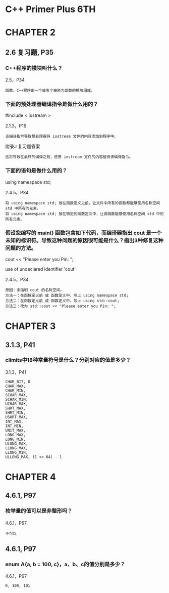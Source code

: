 # C++ Primer Plus 6TH

# CHAPTER 2

## 2.6 复习题, P35

### C++程序的模块叫什么？

2.5，P34
```
函数。C++程序由一个或多个被称为函数的模块组成。
```

### 下面的预处理器编译指令是做什么用的？

#include < iostream >

2.1.3，P16
```
该编译指令导致预处理器将 iostream 文件的内容添加到程序中。
```

附录J 复习题答案
```
这将导致在最终的编译之前，使用 iostream 文件的内容替换该编译指令。
```

### 下面的语句是做什么用的？

using namespace std;

2.4.5，P34
```
将 using namespace std; 放在函数定义之前，让文件中所有的函数都能够使用名称空间 std 中所有的元素。
将 using namespace std; 放在特定的函数定义中，让该函数能够使用名称空间 std 中的所有元素。
```

### 假设您编写的 main() 函数包含如下代码，而编译器指出 cout 是一个未知的标识符。导致这种问题的原因很可能是什么？指出3种修复这种问题的方法。

cout << "Please enter you Pin: ";

use of undeclared identifier 'cout'

2.4.5，P34
```
原因：未指明 cout 的名称空间。
方法一：在函数定义前 或 函数定义中，写上 using namespace std;
方法二：在函数定义前 或 函数定义中，写上 using std::cout;
方法三：改为 std::cout << "Please enter you Pin: ";
```

# CHAPTER 3

## 3.1.3, P41

### climits中18种常量符号是什么？分别对应的值是多少？

3.1.3，P41
```
CHAR_BIT, 8
CHAR_MAX, 
CHAR_MIN,
SCHAR_MAX,
SCHAR_MIN,
UCHAR_MAX,
SHRT_MAX,
SHRT_MIN,
USHRT_MAX,
INT_MAX,
INT_MIN,
UNIT_MAX,
LONG_MAX,
LONG_MIN,
ULONG_MAX,
LLONG_MAX,
LLONG_MIN,
ULLONG_MAX, (1 << 64) - 1
```

# CHAPTER 4

## 4.6.1, P97

### 枚举量的值可以是非整形吗？

4.6.1，P97
```
不可以
```

## 4.6.1, P97

### enum A{a, b = 100, c}，a、b、c的值分别是多少？

4.6.1，P97
```
0, 100, 101
```
